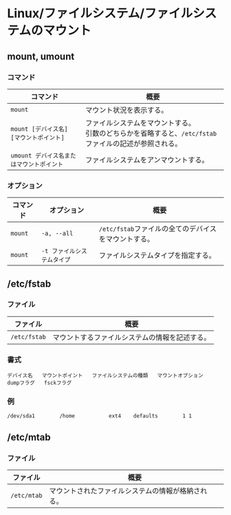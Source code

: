 # Linux/ファイルシステム/ファイルシステムのマウント

## mount, umount

### コマンド

| コマンド                                  | 概要                                                         |
| ----------------------------------------- | ------------------------------------------------------------ |
| `mount`                                   | マウント状況を表示する。                                     |
| `mount [デバイス名] [マウントポイント]`   | ファイルシステムをマウントする。<br />引数のどちらかを省略すると、`/etc/fstab`ファイルの記述が参照される。 |
| `umount デバイス名またはマウントポイント` | ファイルシステムをアンマウントする。                         |

### オプション

| コマンド | オプション                  | 概要                                                 |
| -------- | --------------------------- | ---------------------------------------------------- |
| `mount`  | `-a, --all`                 | `/etc/fstab`ファイルの全てのデバイスをマウントする。 |
| `mount`  | `-t ファイルシステムタイプ` | ファイルシステムタイプを指定する。                   |

## /etc/fstab

### ファイル

| ファイル     | 概要                                           |
| ------------ | ---------------------------------------------- |
| `/etc/fstab` | マウントするファイルシステムの情報を記述する。 |

### 書式

```text
デバイス名   マウントポイント   ファイルシステムの種類   マウントオプション   dumpフラグ   fsckフラグ
```

### 例

```text
/dev/sda1        /home           ext4    defaults        1 1
```

## /etc/mtab

### ファイル

| ファイル    | 概要                                               |
| ----------- | -------------------------------------------------- |
| `/etc/mtab` | マウントされたファイルシステムの情報が格納される。 |

